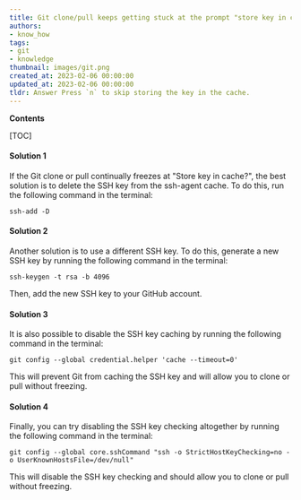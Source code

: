 ```yaml
---
title: Git clone/pull keeps getting stuck at the prompt "store key in cache?"
authors:
- know_how
tags:
- git
- knowledge
thumbnail: images/git.png
created_at: 2023-02-06 00:00:00
updated_at: 2023-02-06 00:00:00
tldr: Answer Press `n` to skip storing the key in the cache.
---
```


**Contents**

[TOC]

#### Solution 1

If the Git clone or pull continually freezes at "Store key in cache?", the best solution is to delete the SSH key from the ssh-agent cache. To do this, run the following command in the terminal:

```
ssh-add -D
```

#### Solution 2

Another solution is to use a different SSH key. To do this, generate a new SSH key by running the following command in the terminal:

```
ssh-keygen -t rsa -b 4096
```

Then, add the new SSH key to your GitHub account.

#### Solution 3

It is also possible to disable the SSH key caching by running the following command in the terminal:

```
git config --global credential.helper 'cache --timeout=0'
```

This will prevent Git from caching the SSH key and will allow you to clone or pull without freezing.

#### Solution 4

Finally, you can try disabling the SSH key checking altogether by running the following command in the terminal:

```
git config --global core.sshCommand "ssh -o StrictHostKeyChecking=no -o UserKnownHostsFile=/dev/null"
```

This will disable the SSH key checking and should allow you to clone or pull without freezing.
